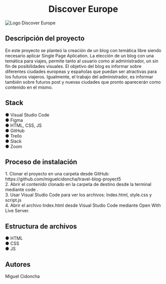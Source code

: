 <h1 align=center>Discover Europe</h1>

![Logo Discover Europe](https://github.com/miguelcidoncha/travel-blog-proyect5/assets/132567398/c3bafe18-d480-478f-b967-9cb5ca4b59a7)


<h2>Descripción del proyecto</h2>

En este proyecto se planteó la creación de un blog con temática libre siendo necesario aplicar Single Page Aplication. La elección de un blog con una temática para viajes, permite tanto al usuario como al administrador, un sin fín de posibilidades visuales. El objetivo del blog es informar sobre diferentes ciudades europeas y españolas que puedan ser atractivas para los futuros viajeros. Igualmente, el trabajo del administrador, es informar también sobre futuros post y nuevas ciudades que pronto aparecerán como contenido en el mismo. 

<h2>Stack</h2>
● Visual Studio Code <br>
● Figma <br>
● HTML, CSS, JS <br>
● GitHub <br>
● Trello <br>
● Slack <br>
● Zoom

<h2>Proceso de instalación</h2>
1. Clonar el proyecto en una carpeta desde GitHub: https://github.com/miguelcidoncha/travel-blog-proyect5 <br>
2. Abrir el contenido clonado en la carpeta de destino desde la terminal mediante code . <br>
3. Usar Visual Studio Code para ver los archivos: Index.html, style.css y script.js <br>
4. Abrir el  archivo Index.html desde Visual Studio Code mediante Open With Live Server.

<h2>Estructura de archivos</h2>
● HTML <br>
● CSS <br>
● JS 

<h2>Autores</h2>
Miguel Cidoncha

